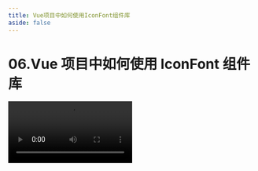 ```yaml
---
title: Vue项目中如何使用IconFont组件库
aside: false
---
```


# 06.Vue 项目中如何使用 IconFont 组件库

<video autoplay src="http://qn.chinavanes.com/icon/06.Vue%E9%A1%B9%E7%9B%AE%E4%B8%AD%E5%A6%82%E4%BD%95%E4%BD%BF%E7%94%A8IconFont%E7%BB%84%E4%BB%B6%E5%BA%93.mp4" controls controlsList="nodownload" width="50%"/>
